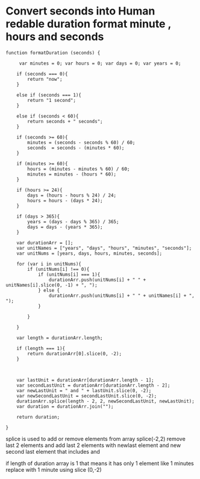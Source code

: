 # Convert seconds into Human redable duration format minute , hours and seconds

```
function formatDuration (seconds) {

	 var minutes = 0; var hours = 0; var days = 0; var years = 0; 

	if (seconds === 0){
		return "now";
	}
	
	else if (seconds === 1){
		return "1 second";
	}
	
	else if (seconds < 60){
		return seconds + " seconds"; 
	}
	
	if (seconds >= 60){
		minutes = (seconds - seconds % 60) / 60;
		seconds  = seconds - (minutes * 60); 
	} 
	
	if (minutes >= 60){
		hours = (minutes - minutes % 60) / 60;
		minutes = minutes - (hours * 60); 
	}
	
	if (hours >= 24){
		days = (hours - hours % 24) / 24; 
		hours = hours - (days * 24); 
	}
	
	if (days > 365){
		years = (days - days % 365) / 365;
		days = days - (years * 365); 
	}
	
	var durationArr = [];   
	var unitNames = ["years", "days", "hours", "minutes", "seconds"]; 
	var unitNums = [years, days, hours, minutes, seconds]; 
	
	for (var i in unitNums){
		if (unitNums[i] !== 0){
			if (unitNums[i] === 1){ 
				durationArr.push(unitNums[i] + " " + unitNames[i].slice(0, -1) + ", ");
			} else {
				durationArr.push(unitNums[i] + " " + unitNames[i] + ", "); 
			}
			
		}
		
	}
	
	var length = durationArr.length; 
	
	if (length === 1){
		return durationArr[0].slice(0, -2); 
	}
	
	
	
	var lastUnit = durationArr[durationArr.length - 1];
	var secondLastUnit = durationArr[durationArr.length - 2];
	var newLastUnit = " and " + lastUnit.slice(0, -2); 
	var newSecondLastUnit = secondLastUnit.slice(0, -2); 
	durationArr.splice(length - 2, 2, newSecondLastUnit, newLastUnit); 
	var duration = durationArr.join(""); 
	
	return duration; 

}
```

splice is used to add or remove elements from array
splice(-2,2)
remove last 2 elements and add last 2 elements with newlast element and new second last element
that includes and

if length of duration array is 1 that means it has only 1 element like 
1 minutes replace with 1 minute
using slice (0,-2)
